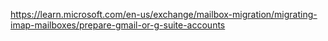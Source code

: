 https://learn.microsoft.com/en-us/exchange/mailbox-migration/migrating-imap-mailboxes/prepare-gmail-or-g-suite-accounts

